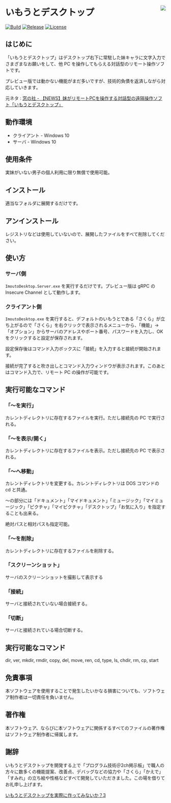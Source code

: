 # いもうとデスクトップ <img align="right" src="https://user-images.githubusercontent.com/1356444/117574881-40d68a00-b11a-11eb-870f-5eb373959501.png">

[![Build](https://github.com/shibayan/ImoutoDesktop/actions/workflows/build.yml/badge.svg)](https://github.com/shibayan/ImoutoDesktop/actions/workflows/build.yml)
[![Release](https://img.shields.io/github/release/shibayan/ImoutoDesktop.svg?include_prereleases&sort=semver)](https://github.com/shibayan/ImoutoDesktop/releases/latest)
[![License](https://img.shields.io/github/license/shibayan/ImoutoDesktop.svg)](https://github.com/shibayan/ImoutoDesktop/blob/master/LICENSE)

## はじめに

「いもうとデスクトップ」はデスクトップ右下に常駐した妹キャラに文字入力でさまざまなお願いをして、他 PC を操作してもらえる対話型のリモート操作ソフトです。

プレビュー版では動かない機能がまだ多いですが、技術的負債を返済しながら対応していきます。

元ネタ : [窓の社 - 【NEWS】妹がリモートPCを操作する対話型の遠隔操作ソフト「いもうとデスクトップ」](https://forest.watch.impress.co.jp/yashiro/2006/imoutodesktop.html)

## 動作環境

- クライアント - Windows 10
- サーバ - Windows 10

## 使用条件

実妹がいない男子の個人利用に限り無償で使用可能。

## インストール

適当なフォルダに展開するだけです。

## アンインストール

レジストリなどは使用していないので、展開したファイルをすべて削除してください。

## 使い方

### サーバ側

`ImoutoDesktop.Server.exe` を実行するだけです。プレビュー版は gRPC の Insecure Channel として動作します。

### クライアント側

`ImoutoDesktop.exe` を実行すると、デフォルトのいもうとである「さくら」が立ち上がるので「さくら」を右クリックで表示されるメニューから、「機能」->「オプション」からサーバのアドレスやポート番号、パスワードを入力し、OK をクリックすると設定が保存されます。

設定保存後はコマンド入力ボックスに「接続」を入力すると接続が開始されます。

接続が完了すると吹き出しとコマンド入力ウィンドウが表示されます。このあとはコマンド入力で、リモート PC の操作が可能です。

## 実行可能なコマンド

### 「～を実行」

カレントディレクトリに存在するファイルを実行。ただし接続先の PC で実行される。

### 「～を表示/開く」

カレントディレクトリに存在するファイルを表示。ただし接続先の PC で表示される。

### 「～へ移動」

カレントディレクトリを変更する。カレントディレクトリは DOS コマンドの cd と共通。

～の部分には「ドキュメント」「マイドキュメント」「ミュージック」「マイミュージック」「ピクチャ」「マイピクチャ」「デスクトップ」「お気に入り」を指定することも出来る。

絶対パスと相対パスも指定可能。

### 「～を削除」

カレントディレクトリに存在するファイルを削除する。

### 「スクリーンショット」

サーバのスクリーンショットを撮影して表示する

### 「接続」

サーバと接続されていない場合接続する。

### 「切断」

サーバと接続されている場合切断する。

## 実行可能なコマンド

dir, ver, mkdir, rmdir, copy, del, move, ren, cd, type, ls, chdir, rm, cp, start

## 免責事項

本ソフトウェアを使用することで発生したいかなる損害についても、ソフトウェア制作者は一切責任を負いません。

## 著作権

本ソフトウェア、ならびに本ソフトウェアに関係するすべてのファイルの著作権はソフトウェア制作者に帰属します。

## 謝辞

いもうとデスクトップを開発する上で「プログラム技術＠2ch掲示板」で職人の方々に数多くの機能提案、改善点、デバッグなどの協力や「さくら」「かえで」「すみれ」の立ち絵や性格などすべて開発していただきました。この場を借りてお礼申し上げます。

[いもうとデスクトップを実際に作ってみないか？3](http://pc11.2ch.net/test/read.cgi/tech/1210054407/)
